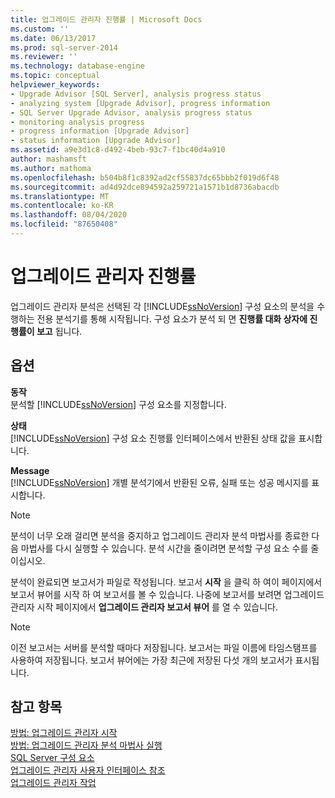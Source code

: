 ```yaml
---
title: 업그레이드 관리자 진행률 | Microsoft Docs
ms.custom: ''
ms.date: 06/13/2017
ms.prod: sql-server-2014
ms.reviewer: ''
ms.technology: database-engine
ms.topic: conceptual
helpviewer_keywords:
- Upgrade Advisor [SQL Server], analysis progress status
- analyzing system [Upgrade Advisor], progress information
- SQL Server Upgrade Advisor, analysis progress status
- monitoring analysis progress
- progress information [Upgrade Advisor]
- status information [Upgrade Advisor]
ms.assetid: a9e3d1c8-d492-4beb-93c7-f1bc40d4a910
author: mashamsft
ms.author: mathoma
ms.openlocfilehash: b504b8f1c8392ad2cf55837dc65bbb2f019d6f48
ms.sourcegitcommit: ad4d92dce894592a259721a1571b1d8736abacdb
ms.translationtype: MT
ms.contentlocale: ko-KR
ms.lasthandoff: 08/04/2020
ms.locfileid: "87650408"
---
```

# <a name="upgrade-advisor-progress"></a>업그레이드 관리자 진행률
  업그레이드 관리자 분석은 선택된 각 [!INCLUDE[ssNoVersion](../../includes/ssnoversion-md.md)] 구성 요소의 분석을 수행하는 전용 분석기를 통해 시작됩니다. 구성 요소가 분석 되 면 **진행률 대화 상자에 진행률이 보고** 됩니다.  
  
## <a name="options"></a>옵션  
 **동작**  
 분석할 [!INCLUDE[ssNoVersion](../../includes/ssnoversion-md.md)] 구성 요소를 지정합니다.  
  
 **상태**  
 [!INCLUDE[ssNoVersion](../../includes/ssnoversion-md.md)] 구성 요소 진행률 인터페이스에서 반환된 상태 값을 표시합니다.  
  
 **Message**  
 [!INCLUDE[ssNoVersion](../../includes/ssnoversion-md.md)] 개별 분석기에서 반환된 오류, 실패 또는 성공 메시지를 표시합니다.  
  
> [!NOTE]  
>  분석이 너무 오래 걸리면 분석을 중지하고 업그레이드 관리자 분석 마법사를 종료한 다음 마법사를 다시 실행할 수 있습니다. 분석 시간을 줄이려면 분석할 구성 요소 수를 줄이십시오.  
  
 분석이 완료되면 보고서가 파일로 작성됩니다. 보고서 **시작** 을 클릭 하 여이 페이지에서 보고서 뷰어를 시작 하 여 보고서를 볼 수 있습니다. 나중에 보고서를 보려면 업그레이드 관리자 시작 페이지에서 **업그레이드 관리자 보고서 뷰어** 를 열 수 있습니다.  
  
> [!NOTE]  
>  이전 보고서는 서버를 분석할 때마다 저장됩니다. 보고서는 파일 이름에 타임스탬프를 사용하여 저장됩니다. 보고서 뷰어에는 가장 최근에 저장된 다섯 개의 보고서가 표시됩니다.  
  
## <a name="see-also"></a>참고 항목  
 [방법: 업그레이드 관리자 시작](../../../2014/sql-server/install/how-to-launch-upgrade-advisor.md)   
 [방법: 업그레이드 관리자 분석 마법사 실행](../../../2014/sql-server/install/how-to-run-the-upgrade-advisor-analysis-wizard.md)   
 [SQL Server 구성 요소](../../../2014/sql-server/install/sql-server-components.md)   
 [업그레이드 관리자 사용자 인터페이스 참조](../../../2014/sql-server/install/upgrade-advisor-user-interface-reference.md)   
 [업그레이드 관리자 작업](../../../2014/sql-server/install/working-with-upgrade-advisor.md)  
  
  
